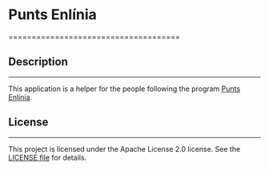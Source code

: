 # Punts Enlínia
=====================================

## Description
---------------

This application is a helper for the people following the program [Punts Enlínia](https://www.puntsenlinia.com/).

## License
-------

This project is licensed under the Apache License 2.0 license. See the [LICENSE file](LICENSE) for details.

